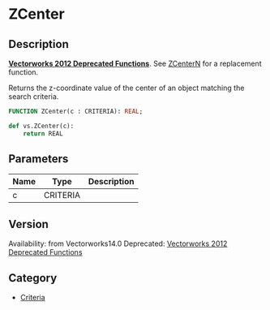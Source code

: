 # ZCenter

## Description
<b>[Vectorworks 2012 Deprecated Functions](../../Common/Versions/Vectorworks%202012.md)</b>. See [ZCenterN](ZCenterN.md) for a replacement function.


Returns the z-coordinate value of the center of an object matching the search criteria.

```pascal
FUNCTION ZCenter(c : CRITERIA): REAL;
```

```python
def vs.ZCenter(c):
    return REAL
```

## Parameters
|Name|Type|Description|
|---|---|---|
|c|CRITERIA|   |

## Version
Availability: from Vectorworks14.0
Deprecated: [Vectorworks 2012 Deprecated Functions](../../Common/Versions/Vectorworks%202012.md)

## Category
* [Criteria](../Categories/Criteria.md)
